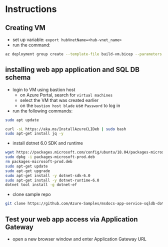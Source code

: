 # Instructions

## Creating VM

* set up variable: `export hubVnetName=<hub-vnet_name>`
* run the command:

```bash
az deployment group create --template-file build-vm.bicep --parameters virtualNetworkName=$hubVnetName authenticationType=password 
```

## installing web app application and SQL DB schema

* login to VM using bastion host
  * on Azure Portal, search for `virtual machines`
  * select the VM that was created earlier
  * on the `bastion host blade` use `Password` to log in
* run the following commands:

```bash
sudo apt update

curl -sL https://aka.ms/InstallAzureCLIDeb | sudo bash
sudo apt-get install jq -y
```

* install dotnet 6.0 SDK and runtime

```bash
wget https://packages.microsoft.com/config/ubuntu/18.04/packages-microsoft-prod.deb -O packages-microsoft-prod.deb
sudo dpkg -i packages-microsoft-prod.deb
rm packages-microsoft-prod.deb
sudo apt-get update
sudo apt-get upgrade
sudo apt-get install -y dotnet-sdk-6.0
sudo apt-get install -y dotnet-runtime-6.0
dotnet tool install -g dotnet-ef
```

* clone sample repo

```bash
git clone https://github.com/Azure-Samples/msdocs-app-service-sqldb-dotnetcore.git
```

## Test your web app access via Application Gateway

* open a new browser window and enter Application Gateway URL
